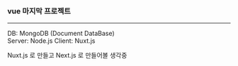 ### vue 마지막 프로젝트

---

DB: MongoDB (Document DataBase)  
Server: Node.js
Client: Nuxt.js

Nuxt.js 로 만들고 Next.js 로 만들어볼 생각중
